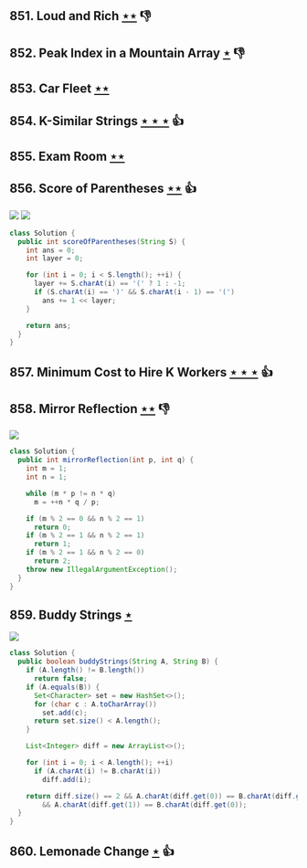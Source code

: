 ## 851. Loud and Rich [$\star\star$](https://leetcode.com/problems/loud-and-rich) :thumbsdown:

## 852. Peak Index in a Mountain Array [$\star$](https://leetcode.com/problems/peak-index-in-a-mountain-array) :thumbsdown:

## 853. Car Fleet [$\star\star$](https://leetcode.com/problems/car-fleet)

## 854. K-Similar Strings [$\star\star\star$](https://leetcode.com/problems/k-similar-strings) :thumbsup:

## 855. Exam Room [$\star\star$](https://leetcode.com/problems/exam-room)

## 856. Score of Parentheses [$\star\star$](https://leetcode.com/problems/score-of-parentheses) :thumbsup:

![](https://img.shields.io/badge/-Stack-E2943B.svg?style=flat-square) ![](https://img.shields.io/badge/-String-60373E.svg?style=flat-square)

```java
class Solution {
  public int scoreOfParentheses(String S) {
    int ans = 0;
    int layer = 0;

    for (int i = 0; i < S.length(); ++i) {
      layer += S.charAt(i) == '(' ? 1 : -1;
      if (S.charAt(i) == ')' && S.charAt(i - 1) == '(')
        ans += 1 << layer;
    }

    return ans;
  }
}
```

## 857. Minimum Cost to Hire K Workers [$\star\star\star$](https://leetcode.com/problems/minimum-cost-to-hire-k-workers) :thumbsup:

## 858. Mirror Reflection [$\star\star$](https://leetcode.com/problems/mirror-reflection) :thumbsdown:

![](https://img.shields.io/badge/-Math-434343.svg?style=flat-square)

```java
class Solution {
  public int mirrorReflection(int p, int q) {
    int m = 1;
    int n = 1;

    while (m * p != n * q)
      m = ++n * q / p;

    if (m % 2 == 0 && n % 2 == 1)
      return 0;
    if (m % 2 == 1 && n % 2 == 1)
      return 1;
    if (m % 2 == 1 && n % 2 == 0)
      return 2;
    throw new IllegalArgumentException();
  }
}
```

## 859. Buddy Strings [$\star$](https://leetcode.com/problems/buddy-strings)

![](https://img.shields.io/badge/-String-60373E.svg?style=flat-square)

```java
class Solution {
  public boolean buddyStrings(String A, String B) {
    if (A.length() != B.length())
      return false;
    if (A.equals(B)) {
      Set<Character> set = new HashSet<>();
      for (char c : A.toCharArray())
        set.add(c);
      return set.size() < A.length();
    }

    List<Integer> diff = new ArrayList<>();

    for (int i = 0; i < A.length(); ++i)
      if (A.charAt(i) != B.charAt(i))
        diff.add(i);

    return diff.size() == 2 && A.charAt(diff.get(0)) == B.charAt(diff.get(1))
        && A.charAt(diff.get(1)) == B.charAt(diff.get(0));
  }
}
```

## 860. Lemonade Change [$\star$](https://leetcode.com/problems/lemonade-change) :thumbsup:
